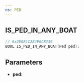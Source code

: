 ```yaml
---
ns: PED
---
```

## IS_PED_IN_ANY_BOAT

```c
// 0x2E0E1C2B4F6CB339
BOOL IS_PED_IN_ANY_BOAT(Ped ped);
```

## Parameters
* **ped**:

